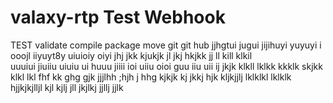 # valaxy-rtp Test Webhook
TEST
validate 
compile
package
move
git
git hub
jjhgtui jugui 
jijihuyi yuyuyi i ooojl
iiyuyt8y uiuioiy oiyi 
jhj jkk kjukjk jl  jkj 
hkjkk jj ll kill  klkil  
uuuiui jiuiiu uiuiu ui 
huuu jiiii ioi uiiu oioi 
guu iiu uii ij 
jkjk klkll lklkk  kkklk 
skjkk klkl lkl fhf kk
ghg gjk jjjlhh ;hjh j 
hhg kjkjk kj jkkj hjk 
kljkjjlj lklklkl lklklk 
hjjkjkjlljl  kjl kjlj  jll 
jkjlkj jjllj jjlk  
